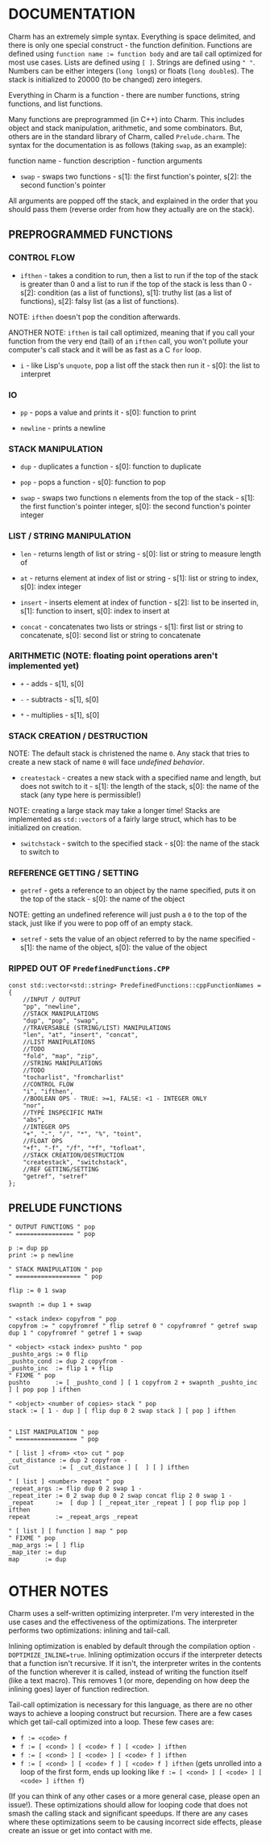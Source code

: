 # DOCUMENTATION

Charm has an extremely simple syntax. Everything is space delimited, and there is only one special construct - the function definition. Functions are defined using `function name := function body` and are tail call optimized for most use cases. Lists are defined using `[ ]`. Strings are defined using `" "`. Numbers can be either integers (`long long`s) or floats (`long double`s). The stack is initialized to 20000 (to be changed) zero integers.

Everything in Charm is a function - there are number functions, string functions, and list functions.

Many functions are preprogrammed (in C++) into Charm. This includes object and stack manipulation, arithmetic, and some combinators. But, others are in the standard library of Charm, called `Prelude.charm`. The syntax for the documentation is as follows (taking `swap`, as an example):

function name - function description - function arguments

- `swap` - swaps two functions - s[1]: the first function's pointer, s[2]: the second function's pointer

All arguments are popped off the stack, and explained in the order that you should pass them (reverse order from how they actually are on the stack).

## PREPROGRAMMED FUNCTIONS

### CONTROL FLOW

- `ifthen` - takes a condition to run, then a list to run if the top of the stack is greater than 0 and a list to run if the top of the stack is less than 0 - s[2]: condition (as a list of functions), s[1]: truthy list (as a list of functions), s[2]: falsy list (as a list of functions).

NOTE: `ifthen` doesn't pop the condition afterwards.

ANOTHER NOTE: `ifthen` is tail call optimized, meaning that if you call your function from the very end (tail) of an `ifthen` call, you won't pollute your computer's call stack and it will be as fast as a C `for` loop.

- `i` - like Lisp's `unquote`, pop a list off the stack then run it - s[0]: the list to `i`nterpret

### IO

- `pp` - pops a value and prints it - s[0]: function to print

- `newline` - prints a newline

### STACK MANIPULATION

- `dup` - duplicates a function - s[0]: function to duplicate

- `pop` - pops a function - s[0]: function to pop

- `swap` - swaps two functions n elements from the top of the stack - s[1]: the first function's pointer integer, s[0]: the second function's pointer integer

### LIST / STRING MANIPULATION

- `len` - returns length of list or string - s[0]: list or string to measure length of

- `at` - returns element at index of list or string - s[1]: list or string to index, s[0]: index integer

- `insert` - inserts element at index of function - s[2]: list to be inserted in, s[1]: function to insert, s[0]: index to insert at

- `concat` - concatenates two lists or strings - s[1]: first list or string to concatenate, s[0]: second list or string to concatenate

### ARITHMETIC (NOTE: floating point operations aren't implemented yet)

- `+` - adds - s[1], s[0]

- `-` - subtracts - s[1], s[0]

- `*` - multiplies - s[1], s[0]

### STACK CREATION / DESTRUCTION

NOTE: The default stack is christened the name `0`. Any stack that tries to create a new stack of name `0` will face _undefined behavior_.

- `createstack` - creates a new stack with a specified name and length, but does not switch to it - s[1]: the length of the stack, s[0]: the name of the stack (any type here is permissible!)

NOTE: creating a large stack may take a longer time! Stacks are implemented as `std::vector`s of a fairly large struct, which has to be initialized on creation.

- `switchstack` - switch to the specified stack - s[0]: the name of the stack to switch to

### REFERENCE GETTING / SETTING

- `getref` - gets a reference to an object by the name specified, puts it on the top of the stack - s[0]: the name of the object

NOTE: getting an undefined reference will just push a `0` to the top of the stack, just like if you were to pop off of an empty stack.

- `setref` - sets the value of an object referred to by the name specified - s[1]: the name of the object, s[0]: the value of the object

### RIPPED OUT OF `PredefinedFunctions.CPP`

```
const std::vector<std::string> PredefinedFunctions::cppFunctionNames = {
	//INPUT / OUTPUT
	"pp", "newline",
	//STACK MANIPULATIONS
	"dup", "pop", "swap",
	//TRAVERSABLE (STRING/LIST) MANIPULATIONS
	"len", "at", "insert", "concat",
	//LIST MANIPULATIONS
	//TODO
	"fold", "map", "zip",
	//STRING MANIPULATIONS
	//TODO
	"tocharlist", "fromcharlist"
	//CONTROL FLOW
	"i", "ifthen",
	//BOOLEAN OPS - TRUE: >=1, FALSE: <1 - INTEGER ONLY
	"nor",
	//TYPE INSPECIFIC MATH
	"abs",
	//INTEGER OPS
	"+", "-", "/", "*", "%", "toint",
	//FLOAT OPS
	"+f", "-f", "/f", "*f", "tofloat",
	//STACK CREATION/DESTRUCTION
	"createstack", "switchstack",
	//REF GETTING/SETTING
	"getref", "setref"
};
```

## PRELUDE FUNCTIONS



```
" OUTPUT FUNCTIONS " pop
" ================ " pop

p := dup pp
print := p newline

" STACK MANIPULATION " pop
" ================== " pop

flip := 0 1 swap

swapnth := dup 1 + swap

" <stack index> copyfrom " pop
copyfrom := " copyfromref " flip setref 0 " copyfromref " getref swap dup 1 " copyfromref " getref 1 + swap

" <object> <stack index> pushto " pop
_pushto_args := 0 flip
_pushto_cond := dup 2 copyfrom -
_pushto_inc  := flip 1 + flip
" FIXME " pop
pushto       := [ _pushto_cond ] [ 1 copyfrom 2 + swapnth _pushto_inc ] [ pop pop ] ifthen

" <object> <number of copies> stack " pop
stack := [ 1 - dup ] [ flip dup 0 2 swap stack ] [ pop ] ifthen


" LIST MANIPULATION " pop
" ================= " pop

" [ list ] <from> <to> cut " pop
_cut_distance := dup 2 copyfrom -
cut           := [ _cut_distance ] [  ] [ ] ifthen

" [ list ] <number> repeat " pop
_repeat_args := flip dup 0 2 swap 1 -
_repeat_iter := 0 2 swap dup 0 2 swap concat flip 2 0 swap 1 -
_repeat      :=  [ dup ] [ _repeat_iter _repeat ] [ pop flip pop ] ifthen
repeat       := _repeat_args _repeat

" [ list ] [ function ] map " pop
" FIXME " pop
_map_args := [ ] flip
_map_iter := dup
map       := dup

```

# OTHER NOTES

Charm uses a self-written optimizing interpreter. I'm very interested in the use cases and the effectiveness of the optimizations. The interpreter performs two optimizations: inlining and tail-call.

Inlining optimization is enabled by default through the compilation option `-DOPTIMIZE_INLINE=true`. Inlining optimization occurs if the interpreter detects that a function isn't recursive. If it isn't, the interpreter writes in the contents of the function wherever it is called, instead of writing the function itself (like a text macro). This removes 1 (or more, depending on how deep the inlining goes) layer of function redirection.

Tail-call optimization is necessary for this language, as there are no other ways to achieve a looping construct but recursion. There are a few cases which get tail-call optimized into a loop. These few cases are:

* `f := <code> f`
* `f := [ <cond> ] [ <code> f ] [ <code> ] ifthen`
* `f := [ <cond> ] [ <code> ] [ <code> f ] ifthen`
* `f := [ <cond> ] [ <code> f ] [ <code> f ] ifthen` (gets unrolled into a loop of the first form, ends up looking like `f := [ <cond> ] [ <code> ] [ <code> ] ifthen f`)

(If you can think of any other cases or a more general case, please open an issue!). These optimizations should allow for looping code that does not smash the calling stack and significant speedups. If there are any cases where these optimizations seem to be causing incorrect side effects, please create an issue or get into contact with me.
